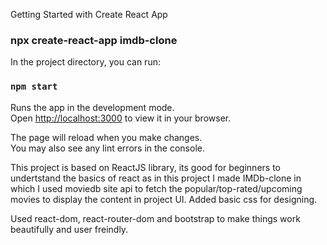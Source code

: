 Getting Started with Create React App

### npx create-react-app imdb-clone


In the project directory, you can run:

### `npm start`

Runs the app in the development mode.\
Open [http://localhost:3000](http://localhost:3000) to view it in your browser.

The page will reload when you make changes.\
You may also see any lint errors in the console.


This project is based on ReactJS library, its good for beginners to undertstand the basics of react as in this project I made IMDb-clone in which I used moviedb site api to fetch the 
popular/top-rated/upcoming movies to display the content in project UI.
Added basic css for designing.

Used react-dom, react-router-dom and bootstrap to make things work beautifully and user freindly.